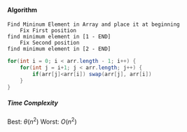 #### Algorithm
```
Find Mininum Element in Array and place it at beginning
	Fix First position
find minimum element in [1 - END]
	Fix Second position
find minimum element in [2 - END]
```

```java
for(int i = 0; i < arr.length - 1; i++) {
	for(int j = i+1; j < arr.length; j++) {
		if(arr[j]<arr[i]) swap(arr[j], arr[i])
	}
}
```

##### Time Complexity
$\text{Best: }\theta (n^2)$
$\text{Worst: }O (n^2)$
